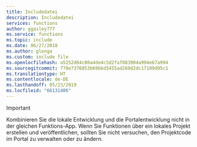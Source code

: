 ```yaml
---
title: Includedatei
description: Includedatei
services: functions
author: ggailey777
ms.service: functions
ms.topic: include
ms.date: 06/27/2018
ms.author: glenga
ms.custom: include file
ms.openlocfilehash: a5252d64c00a4de4c5d2faf083904a994e67a994
ms.sourcegitcommit: 778e7376853b69bbd5455ad260d2dc17109d05c1
ms.translationtype: HT
ms.contentlocale: de-DE
ms.lasthandoff: 05/23/2019
ms.locfileid: "66131406"
---
```

>[!IMPORTANT]  
> Kombinieren Sie die lokale Entwicklung und die Portalentwicklung nicht in der gleichen Funktions-App. Wenn Sie Funktionen über ein lokales Projekt erstellen und veröffentlichen, sollten Sie nicht versuchen, den Projektcode im Portal zu verwalten oder zu ändern.